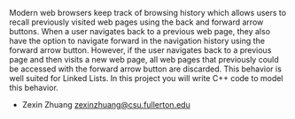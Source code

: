 Modern web browsers keep track of browsing history which allows users to recall previously visited web pages using the back and forward arrow buttons. When a user navigates back to a previous web page, they also have the option to navigate forward in the navigation history using the forward arrow button. However, if the user navigates back to a previous page and then visits a new web page, all web pages that previously could be accessed with the forward arrow button are discarded. This behavior is well suited for Linked Lists. In this project you will write C++ code to model this behavior.


- Zexin Zhuang zexinzhuang@csu.fullerton.edu

